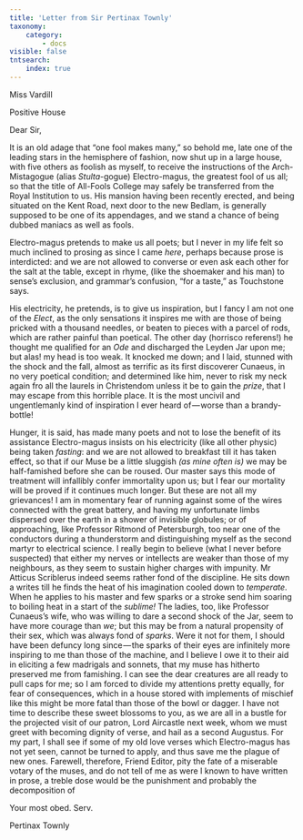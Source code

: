 ```yaml
---
title: 'Letter from Sir Pertinax Townly'
taxonomy:
    category:
        - docs
visible: false
tntsearch:
    index: true
---
```


<div class="author">Miss Vardill</div>

Positive House

Dear Sir,  

It is an old adage that “one fool makes many,” so behold me, late one of the leading stars in the hemisphere of fashion, now shut up in a large house, with five others as foolish as myself, to receive the instructions of the Arch-Mistagogue (alias *Stulta*-gogue) Electro-magus, the greatest fool of us all; so that the title of All-Fools College may safely be transferred from the Royal Institution to us. His mansion having been recently erected, and being situated on the Kent Road, next door to the new Bedlam, is generally supposed to be one of its appendages, and we stand a chance of being dubbed maniacs as well as fools.

Electro-magus pretends to make us all poets; but I never in my life felt so much inclined to prosing as since I came *here*, perhaps because prose is interdicted: and we are not allowed to converse or even ask each other for the salt at the table, except in rhyme, (like the shoemaker and his man) to sense’s exclusion, and grammar’s confusion, “for a taste,” as Touchstone says.

His electricity, he pretends, is to give us inspiration, but I fancy I am not one of the *Elect*, as the only sensations it inspires me with are those of being pricked with a thousand needles, or beaten to pieces with a parcel of rods, which are rather painful than poetical. The other day (horrisco referens!) he thought me qualified for an *Ode* and discharged the Leyden Jar upon me; but alas! my head is too weak. It knocked me down; and I laid, stunned with the shock and the fall, almost as terrific as its first discoverer Cunaeus, in no very poetical condition; and determined like him, never to risk my neck again fro all the laurels in Christendom unless it be to gain the *prize*, that I may escape from this horrible place. It is the most uncivil and ungentlemanly kind of inspiration I ever heard of — worse than a brandy-bottle!  

Hunger, it is said, has made many poets and not to lose the benefit of its assistance Electro-magus insists on his electricity (like all other physic) being taken *fasting*: and we are not allowed to breakfast till it has taken effect, so that if our Muse be a little sluggish *(as mine often is)* we may be half-famished before she can be roused. Our master says this mode of treatment will infallibly confer immortality upon us; but I fear our mortality will be proved if it continues much longer. But these are not all my grievances! I am in momentary fear of running against some of the wires connected with the great battery, and having my unfortunate limbs dispersed over the earth in a shower of invisible globules; or of approaching, like Professor Ritmond of Petersburgh, too near one of the conductors during a thunderstorm and distinguishing myself as the second martyr to electrical science. I really begin to believe (what I never before suspected) that either my nerves or intellects are weaker than those of my neighbours, as they seem to sustain higher charges with impunity. Mr Atticus Scriblerus indeed seems rather fond of the discipline. He sits down a writes till he finds the heat of his imagination cooled down to *temperate*. When he applies to his master and few sparks or a stroke send him soaring to boiling heat in a start of the *sublime!* The ladies, too, like Professor Cunaeus’s wife, who was willing to dare a second shock of the Jar, seem to have more courage than *we*; but this may be from a natural propensity of their sex, which was always fond of *sparks*. Were it not for them, I should have been defuncy long since — the sparks of their eyes are infinitely more inspiring to me than those of the machine, and I believe I owe it to their aid in eliciting a few madrigals and sonnets, that my muse has hitherto preserved me from famishing. I can see the dear creatures are all ready to pull caps for me; so I am forced to divide my attentions pretty equally, for fear of consequences, which in a house stored with implements of mischief like this might be more fatal than those of the bowl or dagger. I have not time to describe these sweet blossoms to you, as we are all in a bustle for the projected visit of our patron, Lord Aircastle next week, whom we must greet with becoming dignity of verse, and hail as a second Augustus. For my part, I shall see if some of my old love verses which Electro-magus has not yet seen, cannot be turned to apply, and thus save me the plague of new ones. Farewell, therefore, Friend Editor, pity the fate of a miserable votary of the muses, and do not tell of me as were I known to have written in prose, a treble dose would be the punishment and probably the decomposition of 

Your most obed. Serv.  

Pertinax Townly